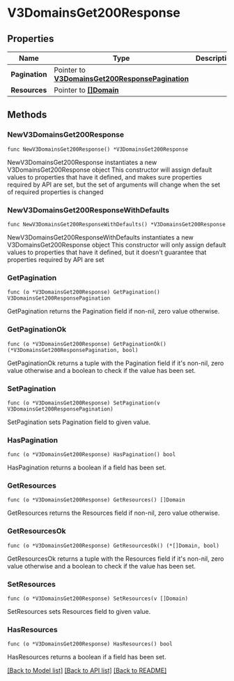 # V3DomainsGet200Response

## Properties

Name | Type | Description | Notes
------------ | ------------- | ------------- | -------------
**Pagination** | Pointer to [**V3DomainsGet200ResponsePagination**](V3DomainsGet200ResponsePagination.md) |  | [optional] 
**Resources** | Pointer to [**[]Domain**](Domain.md) |  | [optional] 

## Methods

### NewV3DomainsGet200Response

`func NewV3DomainsGet200Response() *V3DomainsGet200Response`

NewV3DomainsGet200Response instantiates a new V3DomainsGet200Response object
This constructor will assign default values to properties that have it defined,
and makes sure properties required by API are set, but the set of arguments
will change when the set of required properties is changed

### NewV3DomainsGet200ResponseWithDefaults

`func NewV3DomainsGet200ResponseWithDefaults() *V3DomainsGet200Response`

NewV3DomainsGet200ResponseWithDefaults instantiates a new V3DomainsGet200Response object
This constructor will only assign default values to properties that have it defined,
but it doesn't guarantee that properties required by API are set

### GetPagination

`func (o *V3DomainsGet200Response) GetPagination() V3DomainsGet200ResponsePagination`

GetPagination returns the Pagination field if non-nil, zero value otherwise.

### GetPaginationOk

`func (o *V3DomainsGet200Response) GetPaginationOk() (*V3DomainsGet200ResponsePagination, bool)`

GetPaginationOk returns a tuple with the Pagination field if it's non-nil, zero value otherwise
and a boolean to check if the value has been set.

### SetPagination

`func (o *V3DomainsGet200Response) SetPagination(v V3DomainsGet200ResponsePagination)`

SetPagination sets Pagination field to given value.

### HasPagination

`func (o *V3DomainsGet200Response) HasPagination() bool`

HasPagination returns a boolean if a field has been set.

### GetResources

`func (o *V3DomainsGet200Response) GetResources() []Domain`

GetResources returns the Resources field if non-nil, zero value otherwise.

### GetResourcesOk

`func (o *V3DomainsGet200Response) GetResourcesOk() (*[]Domain, bool)`

GetResourcesOk returns a tuple with the Resources field if it's non-nil, zero value otherwise
and a boolean to check if the value has been set.

### SetResources

`func (o *V3DomainsGet200Response) SetResources(v []Domain)`

SetResources sets Resources field to given value.

### HasResources

`func (o *V3DomainsGet200Response) HasResources() bool`

HasResources returns a boolean if a field has been set.


[[Back to Model list]](../README.md#documentation-for-models) [[Back to API list]](../README.md#documentation-for-api-endpoints) [[Back to README]](../README.md)


